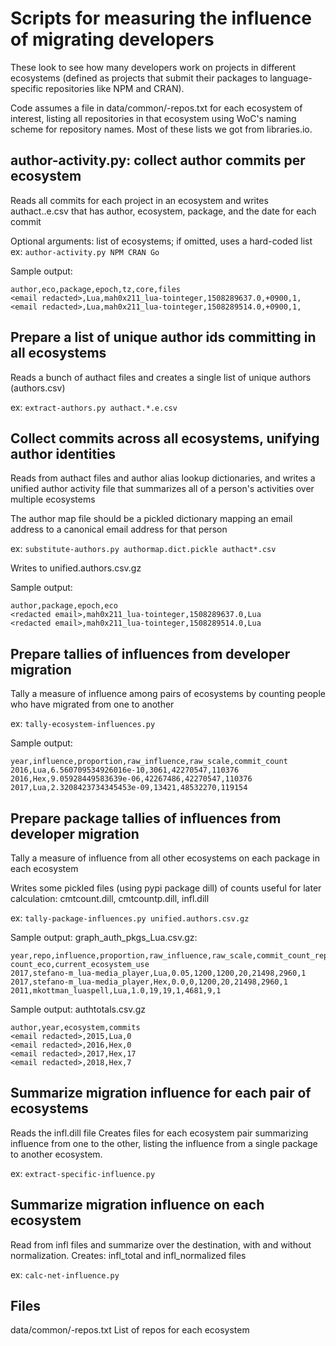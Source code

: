 
# Scripts for measuring the influence of migrating developers

These look to see how many developers work on projects in
different ecosystems (defined as projects that submit their
packages to language-specific repositories like NPM and CRAN).

Code assumes a file in data/common/<ecosystem>-repos.txt for 
each ecosystem of interest, listing all repositories in that
ecosystem using WoC's naming scheme for repository names.
Most of these lists we got from libraries.io.

## author-activity.py: collect author commits per ecosystem

Reads all commits for each project in an ecosystem
and writes authact.<ecosystem>.e.csv that has
author, ecosystem, package, and the date for each commit

Optional arguments: list of ecosystems; if omitted, uses a hard-coded list
ex: `author-activity.py NPM CRAN Go`

Sample output:
```
author,eco,package,epoch,tz,core,files
<email redacted>,Lua,mah0x211_lua-tointeger,1508289637.0,+0900,1,
<email redacted>,Lua,mah0x211_lua-tointeger,1508289514.0,+0900,1,
```

## Prepare a list of unique author ids committing in all ecosystems
Reads a bunch of authact files and creates a single
list of unique authors (authors.csv)

ex: `extract-authors.py authact.*.e.csv`

## Collect commits across all ecosystems, unifying author identities
Reads from authact files and author alias lookup dictionaries,
and writes a unified author activity file that summarizes
all of a person's activities over multiple ecosystems

The author map file should be a pickled dictionary mapping an
email address to a canonical email address for that person


ex: `substitute-authors.py authormap.dict.pickle authact*.csv`

Writes to unified.authors.csv.gz

Sample output:
```
author,package,epoch,eco
<redacted email>,mah0x211_lua-tointeger,1508289637.0,Lua
<redacted email>,mah0x211_lua-tointeger,1508289514.0,Lua
```

## Prepare tallies of influences from developer migration
Tally a measure of influence among pairs of ecosystems by
counting people who have migrated from one to another

ex: `tally-ecosystem-influences.py`

Sample output:
```
year,influence,proportion,raw_influence,raw_scale,commit_count
2016,Lua,6.560709534926016e-10,3061,42270547,110376
2016,Hex,9.05928449583639e-06,42267486,42270547,110376
2017,Lua,2.3208423734345453e-09,13421,48532270,119154
```


## Prepare package tallies of influences from developer migration
Tally a measure of influence from all other ecosystems on each
package in each ecosystem

Writes some pickled files (using pypi package dill) of
counts useful for later calculation: cmtcount.dill,
cmtcountp.dill, infl.dill

ex: `tally-package-influences.py unified.authors.csv.gz`

Sample output: graph_auth_pkgs_Lua.csv.gz:
```
year,repo,influence,proportion,raw_influence,raw_scale,commit_count_repo,commit_
count_eco,current_ecosystem_use
2017,stefano-m_lua-media_player,Lua,0.05,1200,1200,20,21498,2960,1
2017,stefano-m_lua-media_player,Hex,0.0,0,1200,20,21498,2960,1
2011,mkottman_luaspell,Lua,1.0,19,19,1,4681,9,1
```

Sample output: authtotals.csv.gz
```
author,year,ecosystem,commits
<email redacted>,2015,Lua,0
<email redacted>,2016,Hex,0
<email redacted>,2017,Hex,17
<email redacted>,2018,Hex,7
```

## Summarize migration influence for each pair of ecosystems
Reads the infl.dill file
Creates files for each ecosystem pair summarizing influence
from one to the other, listing the influence from a single
package to another ecosystem.

ex: `extract-specific-influence.py`
    
## Summarize migration influence on each ecosystem
Read from infl files and summarize over the destination, 
with and without normalization. 
Creates: infl_total and infl_normalized files

ex: `calc-net-influence.py`

## Files
data/common/<ecosystem>-repos.txt    List of repos for each ecosystem

